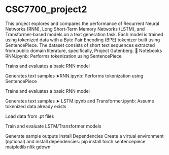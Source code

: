 # CSC7700_project2
This project explores and compares the performance of Recurrent Neural Networks (RNN), Long Short-Term Memory Networks (LSTM), and Transformer-based models on a text generation task. Each model is trained using tokenized data with a Byte Pair Encoding (BPE) tokenizer built using SentencePiece.
The dataset consists of short text sequences extracted from public domain literature, specifically, 
Project Gutenberg.
📁 Notebooks
RNN.ipynb:
Performs tokenization using SentencePiece

Trains and evaluates a basic RNN model

Generates text samples
➤RNN.ipynb:
Performs tokenization using SentencePiece

Trains and evaluates a basic RNN model

Generates text samples
➤ LSTM.ipynb and Transformer.ipynb:
Assume tokenized data already exists

Load data from .pt files

Train and evaluate LSTM/Transformer models

Generate sample outputs
Install Dependencies
Create a virtual environment (optional) and install dependencies:
pip install torch sentencepiece matplotlib nltk gdown
